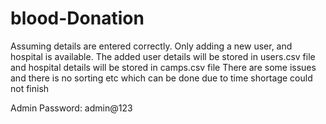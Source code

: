 # blood-Donation
Assuming details are entered correctly. Only adding a new user, and hospital is available. 
The added user details will be stored in users.csv file and hospital details will be stored in camps.csv file
There are some issues and there is no sorting etc which can be done due to time shortage could not finish

Admin Password: admin@123
